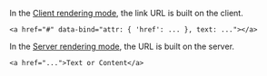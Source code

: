 In the [Client rendering mode](/docs/tutorials/basics-server-side-html-generation/{branch}), the link URL is built on the client.

```DOTHTML
<a href="#" data-bind="attr: { 'href': ... }, text: ..."></a>
```


In the [Server rendering mode](/docs/tutorials/basics-server-side-html-generation/{branch}), the URL is built on the server.

```DOTHTML
<a href="...">Text or Content</a>
```